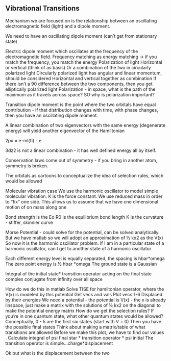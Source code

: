 ## Vibrational Transitions

Mechanism we are focused on is the relationship between an oscillating electromagnetic field (light) and a dipole moment. 

We need to have an oscillating dipole moment (can’t get from stationary state) 

Electric dipole moment which oscillates at the frequency of the electromagnetic field. 
Frequency matching as energy matching → if you match the frequency, you match the energy
Polarization of light 
Horizontal or vertical (think of as basis) 
Or a combination of the two in circularly polarized light 
Circularly polarized light has angular and linear momentum, should be considered 
Horizontal and vertical together as combination
If there isn’t a 90 difference between the two components, then you get elliptically polarized light 
Polarization - in space, what is the path of the maximum as it travels across space? 
SO why is polarization important? 

Transition dipole moment is the point where the two orbitals have equal contribution - if that distribution changes with time, with phase changes, then you have an oscillating dipole moment. 

A linear combination of two eigenvectors with the same energy (degenerate energy) will yield another eigenvector of the Hamiltonian 

2px = e-ml(fi) - e

3dz2 is not a linear combination - it has well defined energy all by itself. 

Conservation laws come out of symmetry - if you bring in another atom, symmetry is broken.

The orbitals as cartoons to conceptualize the idea of selection rules, which would be allowed 

Molecular vibration case
We use the harmonic oscillator to model simple molecular vibration. 
K is the force constant. 
We use reduced mass in order to “fix” one side. This allows us to assume that we have one dimensional motion of on mass along one 


Bond strength is the Eo
R0 is the equilibrium bond length 
K is the curvature - stiffer, skinnier curve 

Morse Potential - could solve for the potential, can be solved analytically. 
But we have matlab so we will adopt an approximation of ½ kx2 as the V(x) 
So now it is the harmonic oscillator problem. 
If I am in a particular state of a harmonic oscillator, can I get to another state of a harmonic oscillator 

Each different energy level is equally separated, the spacing is hbar*omega 
The zero point energy is ½ hbar *omega 
The ground state is a Gaussian 

Integral of the initial state* transition operator acting on the final state complex conjugate from infinity over all space

How do we do this in matlab
Solve TISE for hamiltonian operator, where the V(x) is modeled by this potential 
Get vecs and vals
Plot vecs 1-6 
Displaced by their energies 
We need a potential - the potential is V(x) - the x is already linspace, just make a matrix with the solutions of ½ kx2 on the diagonal to make the potential energy matrix 
How do we get the selection rules? 
If you’re in one quantum state, what other quantum states would be allowed? 
Conceptually, 0 - 5 are the first six states (start with V = 0) 
Then you have the possible final states
Think about making a matrix/table of what transitions are allowed 
Before we make this plot, we have to find our values .
Calculate integral of psi final star  * transition operator * psi  initial 
The transition operator is simple...charge*displacement 

Ok but what is the displacement between the two 

